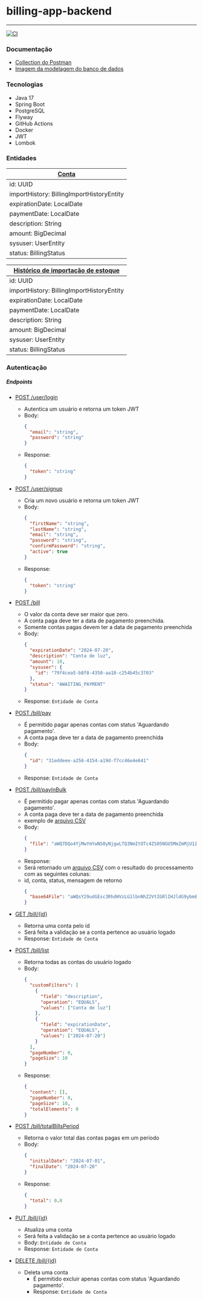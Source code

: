 # billing-app-backend

---

[![CI](https://github.com/MayconYamamotto/asd/actions/workflows/ci.yml/badge.svg)](https://github.com/MayconYamamotto/asd/actions/workflows/ci.yml)

### Documentação

- [Collection do Postman](docs/Billing.postman_collection.json)
- [Imagem da modelagem do banco de dados](docs/entidades.png)

### Tecnologias

- Java 17
- Spring Boot
- PostgreSQL
- Flyway
- GitHub Actions
- Docker
- JWT
- Lombok

### Entidades

| [Conta](src/main/java/br/com/billing/domain/entity/BillEntity.java) |
|---------------------------------------------------------------------|
| id: UUID                                                            |
| importHistory: BillingImportHistoryEntity                           |
| expirationDate: LocalDate                                           |
| paymentDate: LocalDate                                              |
| description: String                                                 |
| amount: BigDecimal                                                  |
| sysuser: UserEntity                                                 |
| status: BillingStatus                                               |

| [Histórico de importação de estoque](src/main/java/br/com/billing/domain/entity/BillingImportHistoryEntity.java) |
|------------------------------------------------------------------------------------------------------------------|
| id: UUID                                                                                                         |
| importHistory: BillingImportHistoryEntity                                                                        |
| expirationDate: LocalDate                                                                                        |
| paymentDate: LocalDate                                                                                           |
| description: String                                                                                              |
| amount: BigDecimal                                                                                               |
| sysuser: UserEntity                                                                                              |
| status: BillingStatus                                                                                            |

### Autenticação

##### Endpoints

- [POST /user/login](src/main/java/br/com/billing/infrastructure/controller/UserController.java)
    - Autentica um usuário e retorna um token JWT
    - Body:
      ```json
      {
        "email": "string",
        "password": "string"
      }
      ```
    - Response:
      ```json
      {
        "token": "string"
      }
      ```
- [POST /user/signup](src/main/java/br/com/billing/infrastructure/controller/UserController.java)
    - Cria um novo usuário e retorna um token JWT
    - Body:
      ```json
      {
        "firstName": "string",
        "lastName": "string",
        "email": "string",
        "password": "string",
        "confirmPassword": "string",
        "active": true
      }
      ```
    - Response:
      ```json
      {
        "token": "string"
      }
      ```
- [POST /bill](src/main/java/br/com/billing/infrastructure/controller/BillController.java)

    - O valor da conta deve ser maior que zero.
    - A conta paga deve ter a data de pagamento preenchida.
    - Somente contas pagas devem ter a data de pagamento preenchida
    - Body:
      ```json
      {
        "expirationDate": "2024-07-20",
        "description": "Conta de luz",
        "amount": 10,
        "sysuser": {
          "id": "79f4cea5-b8f8-4350-aa18-c254b45c3703"
        },
        "status": "AWAITING_PAYMENT"
      }
      ```
    - Response: `Entidade de Conta`

- [POST /bill/pay](src/main/java/br/com/billing/infrastructure/controller/BillController.java)

    - É permitido pagar apenas contas com status 'Aguardando pagamento'.
    - A conta paga deve ter a data de pagamento preenchida
    - Body:
      ```json
      {
        "id": "31eddeee-a256-4154-a19d-f7cc46e4e641"
      }
      ```
    - Response: `Entidade de Conta`

- [POST /bill/payInBulk](src/main/java/br/com/billing/infrastructure/controller/BillController.java)
    - É permitido pagar apenas contas com status 'Aguardando pagamento'.
    - A conta paga deve ter a data de pagamento preenchida
    - exemplo de [arquivo CSV](docs/payInBulk.csv)
    - Body:
      ```json
      {
        "file": "aWQ7DQo4YjMwYmYwNS0yNjgwLTQ3NmItOTc4ZS05NGU5MmZmMjU1ZjkNCjc0OWIyZWFmLTgxNTgtNGYwMC05YjRlLTNkOWNmNTk5YjI3Yw=="
      }
      ```
    - Response:
    - Será retornado um [arquivo CSV](docs/feedback.csv) com o resultado do processamento com as seguintes colunas:
    - id, conta, status, mensagem de retorno
      ```json
      {
        "base64File": "aWQsY29udGEsc3RhdHVzLG1lbnNhZ2VtIGRlIHJldG9ybm8NCjhiMzBiZjA1LTI2ODAtNDc2Yi05NzhlLTk0ZTkyZmYyNTVmOSwsLENvbnRhIG7Do28gZW5jb250cmFkYS4NCjc0OWIyZWFmLTgxNTgtNGYwMC05YjRlLTNkOWNmNTk5YjI3YyxGZWlqw6NvLFBhZ28sw4kgcGVybWl0aWRvIHBhZ2FyIGFwZW5hcyBjb250YXMgY29tIHN0YXR1cyAnQWd1YXJkYW5kbyBwYWdhbWVudG8nLg0K"
      }
      ```
- [GET /bill/{id}](src/main/java/br/com/billing/infrastructure/controller/BillController.java)

    - Retorna uma conta pelo id
    - Será feita a validação se a conta pertence ao usuário logado
    - Response: `Entidade de Conta`

- [POST /bill/list](src/main/java/br/com/billing/infrastructure/controller/BillController.java)

    - Retorna todas as contas do usuário logado
    - Body:
      ```json
      {
        "customFilters": [
          {
            "field": "description",
            "operation": "EQUALS",
            "values": ["Conta de luz"]
          },
          {
            "field": "expirationDate",
            "operation": "EQUALS",
            "values": ["2024-07-20"]
          }
        ],
        "pageNumber": 0,
        "pageSize": 10
      }
      ```
    - Response:
      ```json
      {
        "content": [],
        "pageNumber": 0,
        "pageSize": 10,
        "totalElements": 0
      }
      ```

- [POST /bill/totalBillsPeriod](src/main/java/br/com/billing/infrastructure/controller/BillController.java)
    - Retorna o valor total das contas pagas em um período
    - Body:
      ```json
      {
        "initialDate": "2024-07-01",
        "finalDate": "2024-07-20"
      }
      ```
    - Response:
      ```json
      {
        "total": 0.0
      }
      ```
- [PUT /bill/{id}](src/main/java/br/com/billing/infrastructure/controller/BillController.java)

    - Atualiza uma conta
    - Será feita a validação se a conta pertence ao usuário logado
    - Body: `Entidade de Conta`
    - Response: `Entidade de Conta`

- [DELETE /bill/{id}](src/main/java/br/com/billing/infrastructure/controller/BillController.java)
    - Deleta uma conta
        - É permitido excluir apenas contas com status 'Aguardando pagamento'.
        - Response: `Entidade de Conta`

